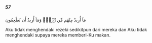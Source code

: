 ##### 57

<span class="ayah">مَآ أُرِيدُ مِنْهُم مِّن رِّزْقٍۢ وَمَآ أُرِيدُ أَن يُطْعِمُونِ</span>

<span class="ayah_translation">Aku tidak menghendaki rezeki sedikitpun dari mereka dan Aku tidak menghendaki supaya mereka memberi-Ku makan.</span>
